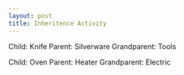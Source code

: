 ```yaml
---
layout: post
title: Inheritence Activity
---
```


Child: Knife
Parent: Silverware
Grandparent: Tools

Child: Oven
Parent: Heater
Grandparent: Electric
